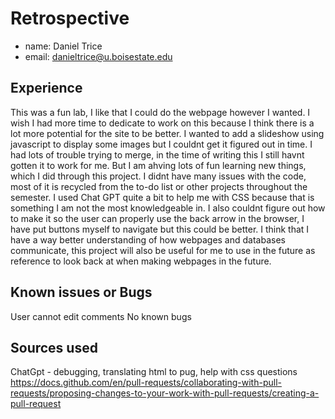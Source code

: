 # Retrospective

- name: Daniel Trice
- email: danieltrice@u.boisestate.edu

## Experience
This was a fun lab, I like that I could do the webpage however I wanted. I wish I had more time to dedicate to work on this because
I think there is a lot more potential for the site to be better. I wanted to add a slideshow using javascript to display 
some images but I couldnt get it figured out in time. I had lots of trouble trying to merge, in the time of writing this I still
havnt gotten it to work for me. But I am ahving lots of fun learning new things, which I did through this project. I didnt have many 
issues with the code, most of it is recycled from the to-do list or other projects throughout the semester. I used Chat GPT quite a 
bit to help me with CSS because that is something I am not the most knowledgeable in. I also couldnt figure out how to make it so 
the user can properly use the back arrow in the browser, I have put buttons myself to navigate but this could be better.
I think that I have a way better understanding of how webpages and databases communicate, this project will also be useful for 
me to use in the future as reference to look back at when making webpages in the future.

## Known issues or Bugs

User cannot edit comments
No known bugs

## Sources used

ChatGpt - debugging, translating html to pug, help with css questions
https://docs.github.com/en/pull-requests/collaborating-with-pull-requests/proposing-changes-to-your-work-with-pull-requests/creating-a-pull-request

